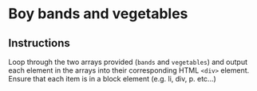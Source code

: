 # Boy bands and vegetables

## Instructions

Loop through the two arrays provided (`bands` and `vegetables`) and output each element in the arrays into their corresponding HTML `<div>` element.
Ensure that each item is in a block element (e.g. li, div, p. etc...)